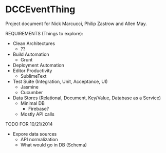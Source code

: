 DCCEventThing
=============
Project document for Nick Marcucci, Philip Zastrow and Allen May.


REQUIREMENTS (Things to explore):
- Clean Architectures
  - ??
- Build Automation
  - Grunt
- Deployment Automation
- Editor Productivity
  - SublimeText
- Test Suite (Integration, Unit, Acceptance, UI)
  - Jasmine
  - Cucumber
- Data Stores (Relational, Document, Key/Value, Database as a Service)
  - Minimal DB
    - Firebase?
  - Mostly API calls

TODO FOR 10/21/2014
- Expore data sources
  - API normalization
  - What would go in DB (Schema)
